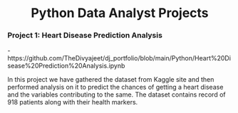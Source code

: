 <h1 align="center">Python Data Analyst Projects</h1>

<h3>Project 1: Heart Disease Prediction Analysis</h3> - https://github.com/TheDivyajeet/dj_portfolio/blob/main/Python/Heart%20Disease%20Prediction%20Analysis.ipynb

In this project we have gathered the dataset from Kaggle site and then performed analysis on it to predict the chances of getting a heart disease and the variables contributing to the same.
The dataset contains record of 918 patients along with their health markers.


